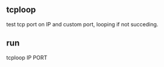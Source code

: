 ## tcploop

test tcp port on IP and custom port, looping if not succeding.

## run

tcploop IP PORT 
